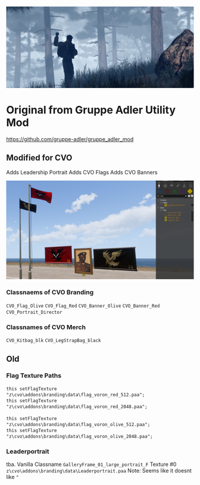 ![alt text](/img/readme/107410_20240909020706_1_edit.png)

# Original from Gruppe Adler Utility Mod
https://github.com/gruppe-adler/gruppe_adler_mod

## Modified for CVO
Adds Leadership Portrait
Adds CVO Flags
Adds CVO Banners

![Preview of CVO Branding](/img/readme/branding.png)

### Classnaems of CVO Branding
`CVO_Flag_Olive`
`CVO_Flag_Red`
`CVO_Banner_Olive`
`CVO_Banner_Red`
`CVO_Portrait_Director`

### Classnames of CVO Merch
`CVO_Kitbag_blk`
`CVO_LegStrapBag_black`

## Old
### Flag Texture Paths
```sqf 
this setFlagTexture "z\cvo\addons\branding\data\flag_voron_red_512.paa";
this setFlagTexture "z\cvo\addons\branding\data\flag_voron_red_2048.paa";

this setFlagTexture "z\cvo\addons\branding\data\flag_voron_olive_512.paa";
this setFlagTexture "z\cvo\addons\branding\data\flag_voron_olive_2048.paa";
```

### Leaderportrait
tba. 
Vanilla Classname  `GalleryFrame_01_large_portrait_F`
Texture #0 `z\cvo\addons\branding\data\Leaderportrait.paa`
Note: Seems like it doesnt like `"`
